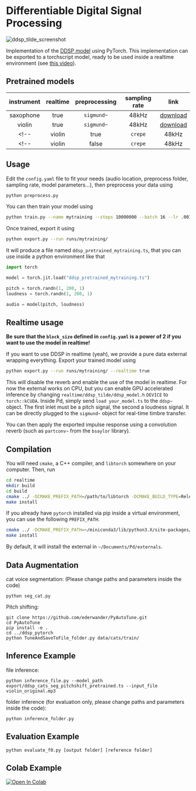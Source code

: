 # Differentiable Digital Signal Processing

![ddsp_tilde_screenshot](patchs/screenshot_bitwig.png)

Implementation of the [DDSP model](https://github.com/magenta/ddsp) using PyTorch. This implementation can be exported to a torchscript model, ready to be used inside a realtime environment (see [this video](https://www.youtube.com/watch?v=_U6Bn-1FDHc)).

## Pretrained models

| instrument | realtime | preprocessing | sampling rate |                                  link                                  |
| :--------: | :------: | :-----------: | :-----------: | :--------------------------------------------------------------------: |
| saxophone  |   true   |  `sigmund~`   |     48kHz     | [download](https://nubo.ircam.fr/index.php/s/7AenL27BEaxLkKi/download) |
|   violin   |   true   |  `sigmund~`   |     48kHz     | [download](https://nubo.ircam.fr/index.php/s/f6XB4Kp9onxiNwZ/download) |
<!-- |   violin   |   true   |    `crepe`    |     48kHz     | [download](https://nubo.ircam.fr/index.php/s/LzTsYr8zdqHYdMy/download) | -->
<!-- |   violin   |  false   |    `crepe`    |     48kHz     | [download](https://nubo.ircam.fr/index.php/s/LMFo3eAb3C5by23/download) | -->


## Usage

Edit the `config.yaml` file to fit your needs (audio location, preprocess folder, sampling rate, model parameters...), then preprocess your data using 

```bash
python preprocess.py
```

You can then train your model using 

```bash
python train.py --name mytraining --steps 10000000 --batch 16 --lr .001
```

Once trained, export it using

```bash
python export.py --run runs/mytraining/
```

It will produce a file named `ddsp_pretrained_mytraining.ts`, that you can use inside a python environment like that

```python
import torch

model = torch.jit.load("ddsp_pretrained_mytraining.ts")

pitch = torch.randn(1, 200, 1)
loudness = torch.randn(1, 200, 1)

audio = model(pitch, loudness)
```

## Realtime usage

**Be sure that the `block_size` defined in `config.yaml` is a power of 2 if you want to use the model in realtime!**

If you want to use DDSP in realtime (yeah), we provide a pure data external wrapping everything. Export your trained model using

```bash
python export.py --run runs/mytraining/ --realtime true
```

This will disable the reverb and enable the use of the model in realtime. For now the external works on CPU, but you can enable GPU accelerated inference by changing `realtime/ddsp_tilde/ddsp_model.h` `DEVICE` to `torch::kCUDA`. Inside Pd, simply send `load your_model.ts` to the `ddsp~` object. The first inlet must be a pitch signal, the second a loudness signal. It can be directly plugged to the `sigmund~` object for real-time timbre transfer.

You can then apply the exported impulse response using a convolution reverb (such as `partconv~` from the `bsaylor` library).

## Compilation

You will need `cmake`, a C++ compiler, and `libtorch` somewhere on your computer. Then, run

```bash
cd realtime
mkdir build
cd build
cmake ../ -DCMAKE_PREFIX_PATH=/path/to/libtorch -DCMAKE_BUILD_TYPE=Release
make install
```

If you already have `pytorch` installed via pip inside a virtual environment, you can use the following `PREFIX_PATH`:

```bash
cmake ../ -DCMAKE_PREFIX_PATH=~/miniconda3/lib/python3.X/site-packages/torch -DCMAKE_BUILD_TYPE=Release
make install
```

By default, it will install the external in `~/Documents/Pd/externals`. 


## Data Augmentation

cat voice segmentation:
(Please change paths and parameters inside the code)
```
python seg_cat.py
```

Pitch shifting:
```
git clone https://github.com/ederwander/PyAutoTune.git
cd PyAutoTune
pip install -e .
cd ../ddsp_pytorch
python TuneAndSaveToFile_folder.py data/cats/train/
```

## Inference Example

file inference:
```
python inference_file.py --model_path export/ddsp_cats_seg_pitchshift_pretrained.ts --input_file violin_original.mp3
```

folder inference (for evaluation only, please change paths and parameters inside the code):
```
python inference_folder.py
```

## Evaluation Example
```
python evaluate_f0.py [output folder] [reference folder]
```

## Colab Example
[![Open In Colab](https://colab.research.google.com/assets/colab-badge.svg)](https://colab.research.google.com/github/jerryuhoo/ddsp_pytorch/blob/master/ddsp_cat_example.ipynb)
